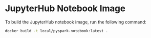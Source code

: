 # JupyterHub Notebook Image

To build the JupyterHub notebook image, run the following command:

```bash
docker build -t local/pyspark-notebook:latest .
```